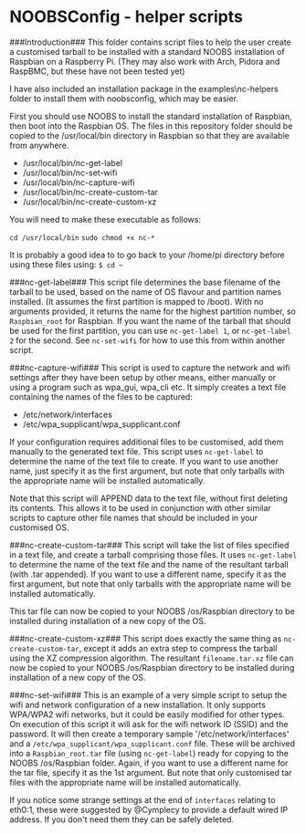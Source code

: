 NOOBSConfig - helper scripts
===========

###Introduction###
This folder contains script files to help the user create a customised tarball to be installed with a standard NOOBS installation of Raspbian on a Raspberry Pi.
(They may also work with Arch, Pidora and RaspBMC, but these have not been tested yet)

I have also included an installation package in the examples\nc-helpers folder to install them with noobsconfig, which may be easier.

First you should use NOOBS to install the standard installation of Raspbian, then boot into the Raspbian OS.
The files in this repository folder should be copied to the /usr/local/bin directory in Raspbian so that they are available from anywhere.

* /usr/local/bin/nc-get-label
* /usr/local/bin/nc-set-wifi
* /usr/local/bin/nc-capture-wifi
* /usr/local/bin/nc-create-custom-tar
* /usr/local/bin/nc-create-custom-xz

You will need to make these executable as follows:

`cd /usr/local/bin`
`sudo chmod +x nc-*`

It is probably a good idea to to go back to your /home/pi directory before using these files using:
`$ cd ~`

###nc-get-label###
This script file determines the base filename of the tarball to be used, based on the name of OS flavour and partition names installed.
(It assumes the first partition is mapped to /boot).
With no arguments provided, it returns the name for the highest partition number, so `Raspbian_root` for Raspbian.
If you want the name of the tarball that should be used for the first partition, you can use `nc-get-label 1`, or `nc-get-label 2` for the second.
See `nc-set-wifi` for how to use this from within another script.

###nc-capture-wifi###
This script is used to capture the network and wifi settings after they have been setup by other means, either manually or using a program such as wpa_gui, wpa_cli etc.
It simply creates a text file containing the names of the files to be captured:
* /etc/network/interfaces
* /etc/wpa_supplicant/wpa_supplicant.conf

If your configuration requires additional files to be customised, add them manually to the generated text file.
This script uses `nc-get-label` to determine the name of the text file to create. If you want to use another name, just specify it as the first argument, but note that only tarballs with the appropriate name will be installed automatically.

Note that this script will APPEND data to the text file, without first deleting its contents. This allows it to be used in conjunction with other similar scripts to capture other file names that should be included in your customised OS.

###nc-create-custom-tar###
This script will take the list of files specified in a text file, and create a tarball comprising those files.
It uses `nc-get-label` to determine the name of the text file and the name of the resultant tarball (with .tar appended). If you want to use a different name, specify it as the first argument, but note that only tarballs with the appropriate name will be installed automatically.

This tar file can now be copied to your NOOBS /os/Raspbian directory to be installed during installation of a new copy of the OS.

###nc-create-custom-xz###
This script does exactly the same thing as `nc-create-custom-tar`, except it adds an extra step to compress the tarball using the XZ compression algorithm.
The resultant `filename.tar.xz` file can now be copied to your NOOBS /os/Raspbian directory to be installed during installation of a new copy of the OS.

###nc-set-wifi###
This is an example of a very simple script to setup the wifi and network configuration of a new installation.
It only supports WPA/WPA2 wifi networks, but it could be easily modified for other types.
On execution of this script it will ask for the wifi network ID (SSID) and the password. It will then create a temporary sample '/etc/network/interfaces' and a `/etc/wpa_supplicant/wpa_supplicant.conf` file. These will be archived into a `Raspbian_root.tar` file (using `nc-get-label`) ready for copying to the NOOBS /os/Raspbian folder.
Again, if you want to use a different name for the tar file, specify it as the 1st argument. But note that only customised tar files with the appropriate name will be installed automatically.

If you notice some strange settings at the end of `interfaces` relating to eth0:1, these were suggested by @Cymplecy to provide a default wired IP address. If you don't need them they can be safely deleted.